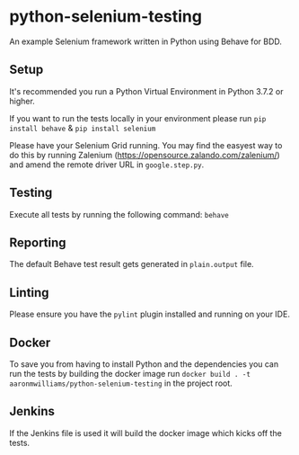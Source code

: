 # python-selenium-testing
An example Selenium framework written in Python using Behave for BDD.

## Setup
It's recommended you run a Python Virtual Environment in Python 3.7.2 or higher.

If you want to run the tests locally in your environment please run `pip install behave` & `pip install selenium`

Please have your Selenium Grid running. You may find the easyest way to do this by running Zalenium (https://opensource.zalando.com/zalenium/) and amend the remote driver URL in `google.step.py`.

## Testing
Execute all tests by running the following command: `behave`

## Reporting
The default Behave test result gets generated in `plain.output` file.

## Linting
Please ensure you have the `pylint` plugin installed and running on your IDE.

## Docker
To save you from having to install Python and the dependencies you can run the tests by building the docker image
run `docker build . -t aaronmwilliams/python-selenium-testing` in the project root.

## Jenkins
If the Jenkins file is used it will build the docker image which kicks off the tests.